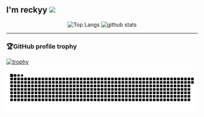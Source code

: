 <h2>I'm reckyy <img height="20" src= "https://github.com/reckyy/reckyy/assets/106903482/c585426e-a21d-449c-9eeb-c509860b4b90" /> </h2> 

<p align="center"> 
  <img alt="Top Langs" height="200px" src="https://github-readme-stats.vercel.app/api?username=reckyy&theme=cobalt&count_private=true" />
  <img alt="github stats" height="200px" src="https://github-readme-stats.vercel.app/api/top-langs/?username=reckyy&layout=compact&theme=cobalt&count_private=true" />
</p>

***

### 🏆GitHub profile trophy
  
[![trophy](https://github-profile-trophy.vercel.app/?username=reckyy&theme=tokyonight&row=1&column=7&margin-w=10)](https://github.com/ryo-ma/github-profile-trophy)

<picture>
  <source media="(prefers-color-scheme: dark)" srcset="https://raw.githubusercontent.com/reckyy/reckyy/master/img/snake-dark.svg">
  <source media="(prefers-color-scheme: light)" srcset="https://raw.githubusercontent.com/reckyy/reckyy/master/img/snake.svg">
  <img alt="github contribution grid snake animation" src="https://raw.githubusercontent.com/reckyy/reckyy/master/img/snake.svg">
</picture>
